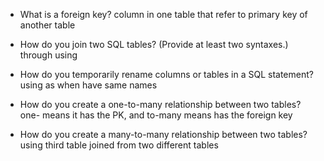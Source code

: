 - What is a foreign key?
  column in one table that refer to primary key of another table

- How do you join two SQL tables? (Provide at least two syntaxes.)
  through using
- How do you temporarily rename columns or tables in a SQL statement?
  using as
  when have same names
- How do you create a one-to-many relationship between two tables?
  one- means it has the PK, and to-many means has the foreign key

- How do you create a many-to-many relationship between two tables?
  using third table joined from two different tables
